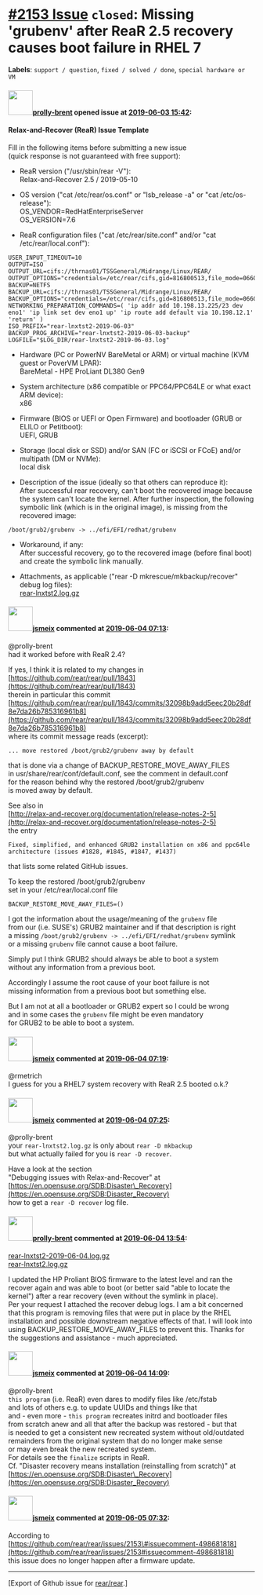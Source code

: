 [\#2153 Issue](https://github.com/rear/rear/issues/2153) `closed`: Missing 'grubenv' after ReaR 2.5 recovery causes boot failure in RHEL 7
==========================================================================================================================================

**Labels**: `support / question`, `fixed / solved / done`,
`special hardware or VM`

#### <img src="https://avatars.githubusercontent.com/u/51331636?v=4" width="50">[prolly-brent](https://github.com/prolly-brent) opened issue at [2019-06-03 15:42](https://github.com/rear/rear/issues/2153):

#### Relax-and-Recover (ReaR) Issue Template

Fill in the following items before submitting a new issue  
(quick response is not guaranteed with free support):

-   ReaR version ("/usr/sbin/rear -V"):  
    Relax-and-Recover 2.5 / 2019-05-10

-   OS version ("cat /etc/rear/os.conf" or "lsb\_release -a" or "cat
    /etc/os-release"):  
    OS\_VENDOR=RedHatEnterpriseServer  
    OS\_VERSION=7.6

-   ReaR configuration files ("cat /etc/rear/site.conf" and/or "cat
    /etc/rear/local.conf"):

<!-- -->

    USER_INPUT_TIMEOUT=10
    OUTPUT=ISO
    OUTPUT_URL=cifs://thrnas01/TSSGeneral/Midrange/Linux/REAR/
    OUTPUT_OPTIONS="credentials=/etc/rear/cifs,gid=816800513,file_mode=0660,dir_mode=0770"
    BACKUP=NETFS
    BACKUP_URL=cifs://thrnas01/TSSGeneral/Midrange/Linux/REAR/
    BACKUP_OPTIONS="credentials=/etc/rear/cifs,gid=816800513,file_mode=0660,dir_mode=0770"
    NETWORKING_PREPARATION_COMMANDS=( 'ip addr add 10.198.13.225/23 dev eno1' 'ip link set dev eno1 up' 'ip route add default via 10.198.12.1' 'return' )
    ISO_PREFIX="rear-lnxtst2-2019-06-03"
    BACKUP_PROG_ARCHIVE="rear-lnxtst2-2019-06-03-backup"
    LOGFILE="$LOG_DIR/rear-lnxtst2-2019-06-03.log"

-   Hardware (PC or PowerNV BareMetal or ARM) or virtual machine (KVM
    guest or PoverVM LPAR):  
    BareMetal - HPE ProLiant DL380 Gen9

-   System architecture (x86 compatible or PPC64/PPC64LE or what exact
    ARM device):  
    x86

-   Firmware (BIOS or UEFI or Open Firmware) and bootloader (GRUB or
    ELILO or Petitboot):  
    UEFI, GRUB

-   Storage (local disk or SSD) and/or SAN (FC or iSCSI or FCoE) and/or
    multipath (DM or NVMe):  
    local disk

-   Description of the issue (ideally so that others can reproduce
    it):  
    After successful rear recovery, can't boot the recovered image
    because the system can't locate the kernel. After further
    inspection, the following symbolic link (which is in the original
    image), is missing from the recovered image:

<!-- -->

    /boot/grub2/grubenv -> ../efi/EFI/redhat/grubenv

-   Workaround, if any:  
    After successful recovery, go to the recovered image (before final
    boot) and create the symbolic link manually.

-   Attachments, as applicable ("rear -D mkrescue/mkbackup/recover"
    debug log files):  
    [rear-lnxtst2.log.gz](https://github.com/rear/rear/files/3248383/rear-lnxtst2.log.gz)

#### <img src="https://avatars.githubusercontent.com/u/1788608?u=925fc54e2ce01551392622446ece427f51e2f0ce&v=4" width="50">[jsmeix](https://github.com/jsmeix) commented at [2019-06-04 07:13](https://github.com/rear/rear/issues/2153#issuecomment-498550978):

@prolly-brent  
had it worked before with ReaR 2.4?

If yes, I think it is related to my changes in  
[https://github.com/rear/rear/pull/1843](https://github.com/rear/rear/pull/1843)  
therein in particular this commit  
[https://github.com/rear/rear/pull/1843/commits/32098b9add5eec20b28df8e7da26b785316961b8](https://github.com/rear/rear/pull/1843/commits/32098b9add5eec20b28df8e7da26b785316961b8)  
where its commit message reads (excerpt):

    ... move restored /boot/grub2/grubenv away by default

that is done via a change of BACKUP\_RESTORE\_MOVE\_AWAY\_FILES  
in usr/share/rear/conf/default.conf, see the comment in default.conf  
for the reason behind why the restored /boot/grub2/grubenv  
is moved away by default.

See also in  
[http://relax-and-recover.org/documentation/release-notes-2-5](http://relax-and-recover.org/documentation/release-notes-2-5)  
the entry

    Fixed, simplified, and enhanced GRUB2 installation on x86 and ppc64le architecture (issues #1828, #1845, #1847, #1437)

that lists some related GitHub issues.

To keep the restored /boot/grub2/grubenv  
set in your /etc/rear/local.conf file

    BACKUP_RESTORE_MOVE_AWAY_FILES=()

I got the information about the usage/meaning of the `grubenv` file  
from our (i.e. SUSE's) GRUB2 maintainer and if that description is
right  
a missing `/boot/grub2/grubenv -> ../efi/EFI/redhat/grubenv` symlink  
or a missing `grubenv` file cannot cause a boot failure.

Simply put I think GRUB2 should always be able to boot a system  
without any information from a previous boot.

Accordingly I assume the root cause of your boot failure is not  
missing information from a previous boot but something else.

But I am not at all a bootloader or GRUB2 expert so I could be wrong  
and in some cases the `grubenv` file might be even mandatory  
for GRUB2 to be able to boot a system.

#### <img src="https://avatars.githubusercontent.com/u/1788608?u=925fc54e2ce01551392622446ece427f51e2f0ce&v=4" width="50">[jsmeix](https://github.com/jsmeix) commented at [2019-06-04 07:19](https://github.com/rear/rear/issues/2153#issuecomment-498552753):

@rmetrich  
I guess for you a RHEL7 system recovery with ReaR 2.5 booted o.k.?

#### <img src="https://avatars.githubusercontent.com/u/1788608?u=925fc54e2ce01551392622446ece427f51e2f0ce&v=4" width="50">[jsmeix](https://github.com/jsmeix) commented at [2019-06-04 07:25](https://github.com/rear/rear/issues/2153#issuecomment-498554627):

@prolly-brent  
your `rear-lnxtst2.log.gz` is only about `rear -D mkbackup`  
but what actually failed for you is `rear -D recover`.

Have a look at the section  
"Debugging issues with Relax-and-Recover" at  
[https://en.opensuse.org/SDB:Disaster\_Recovery](https://en.opensuse.org/SDB:Disaster_Recovery)  
how to get a `rear -D recover` log file.

#### <img src="https://avatars.githubusercontent.com/u/51331636?v=4" width="50">[prolly-brent](https://github.com/prolly-brent) commented at [2019-06-04 13:54](https://github.com/rear/rear/issues/2153#issuecomment-498681818):

[rear-lnxtst2-2019-06-04.log.gz](https://github.com/rear/rear/files/3252693/rear-lnxtst2-2019-06-04.log.gz)  
[rear-lnxtst2.log.gz](https://github.com/rear/rear/files/3252694/rear-lnxtst2.log.gz)

I updated the HP Proliant BIOS firmware to the latest level and ran the
recover again and was able to boot (or better said "able to locate the
kernel") after a rear recovery (even without the symlink in place).  
Per your request I attached the recover debug logs. I am a bit concerned
that this program is removing files that were put in place by the RHEL
installation and possible downstream negative effects of that. I will
look into using BACKUP\_RESTORE\_MOVE\_AWAY\_FILES to prevent this.
Thanks for the suggestions and assistance - much appreciated.

#### <img src="https://avatars.githubusercontent.com/u/1788608?u=925fc54e2ce01551392622446ece427f51e2f0ce&v=4" width="50">[jsmeix](https://github.com/jsmeix) commented at [2019-06-04 14:09](https://github.com/rear/rear/issues/2153#issuecomment-498688227):

@prolly-brent  
`this program` (i.e. ReaR) even dares to modify files like /etc/fstab  
and lots of others e.g. to update UUIDs and things like that  
and - even more - `this program` recreates initrd and bootloader files  
from scratch anew and all that after the backup was restored - but
that  
is needed to get a consistent new recreated system without
old/outdated  
remainders from the original system that do no longer make sense  
or may even break the new recreated system.  
For details see the `finalize` scripts in ReaR.  
Cf. "Disaster recovery means installation (reinstalling from scratch)"
at  
[https://en.opensuse.org/SDB:Disaster\_Recovery](https://en.opensuse.org/SDB:Disaster_Recovery)

#### <img src="https://avatars.githubusercontent.com/u/1788608?u=925fc54e2ce01551392622446ece427f51e2f0ce&v=4" width="50">[jsmeix](https://github.com/jsmeix) commented at [2019-06-05 07:32](https://github.com/rear/rear/issues/2153#issuecomment-498971719):

According to  
[https://github.com/rear/rear/issues/2153\#issuecomment-498681818](https://github.com/rear/rear/issues/2153#issuecomment-498681818)  
this issue does no longer happen after a firmware update.

------------------------------------------------------------------------

\[Export of Github issue for
[rear/rear](https://github.com/rear/rear).\]
